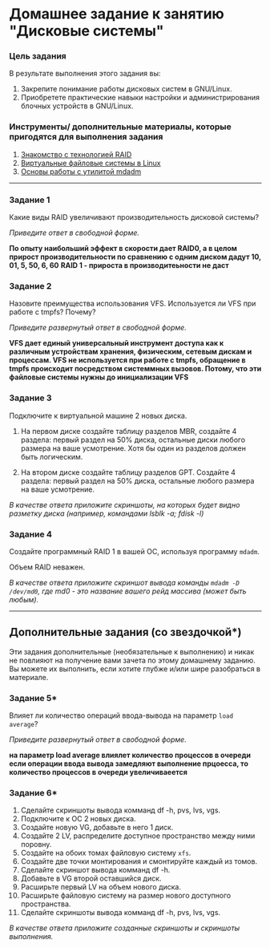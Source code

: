 # Домашнее задание к занятию "Дисковые системы"

### Цель задания

В результате выполнения этого задания вы:

1. Закрепите понимание работы дисковых систем в GNU/Linux.
2. Приобретете практические навыки настройки и администрирования блочных устройств в GNU/Linux.


### Инструменты/ дополнительные материалы, которые пригодятся для выполнения задания

1. [Знакомство с технологией RAID](http://rus-linux.net/MyLDP/BOOKS/LSA/ch10.html)   
2. [Виртуальные файловые системы в Linux](http://rus-linux.net/MyLDP/file-sys/Virtual_filesystems_in_Linux.html)   
3. [Основы работы с утилитой mdadm](http://xgu.ru/wiki/mdadm)

---

### Задание 1

Какие виды RAID увеличивают производительность дисковой системы?

*Приведите ответ в свободной форме.*

__По опыту наибольший эффект в скорости дает RAID0, а в целом прирост производительности по сравнению с одним диском дадут 10, 01, 5, 50, 6, 60__
__RAID 1 - прироста в производитеьности не даст__


### Задание 2

Назовите преимущества использования VFS. Используется ли VFS при работе с tmpfs? Почему?

*Приведите развернутый ответ в свободной форме.*

__VFS дает единый универсальный инструмент доступа как к различным устройствам хранения, физическим, сетевым дискам и процессам.  VFS не используется при работе с tmpfs, обращение в tmpfs происходит посредством системмных вызовов. Потому, что эти файловые системы нужны до инициализации VFS__


### Задание 3

Подключите к виртуальной машине 2 новых диска. 

1. На первом диске создайте таблицу разделов MBR, создайте 4 раздела: первый раздел на 50% диска, остальные диски любого размера на ваше усмотрение. Хотя бы один из разделов должен быть логическим.

2. На втором диске создайте таблицу разделов GPT. Создайте 4 раздела: первый раздел на 50% диска, остальные любого размера на ваше усмотрение.

*В качестве ответа приложите скриншоты, на которых будет видно разметку диска (например, командами lsblk -a; fdisk -l)*



### Задание 4

Создайте программный RAID 1 в вашей ОС, используя программу `mdadm`.

Объем RAID неважен.

*В качестве ответа приложите скриншот вывода команды `mdadm -D /dev/md0`, где md0 - это название вашего рейд массива (может быть любым).*

---

## Дополнительные задания (со звездочкой*)
Эти задания дополнительные (необязательные к выполнению) и никак не повлияют на получение вами зачета по этому домашнему заданию. Вы можете их выполнить, если хотите глубже и/или шире разобраться в материале.

### Задание 5*

Влияет ли количество операций ввода-вывода на параметр `load average`?

*Приведите развернутый ответ в свободной форме.*

__на параметр load average влиялет количество процессов в очереди если операции ввода вывода замедляют выполнение прцоесса, то количество процессов в очереди увеличиваеется__

### Задание 6*

1. Сделайте скриншоты вывода комманд df -h, pvs, lvs, vgs.
2. Подключите к ОС 2 новых диска.
3. Создайте новую VG, добавьте в него 1 диск.
4. Создайте 2 LV, распределите доступное пространство между ними поровну.
5. Создайте на обоих томах файловую систему `xfs`.
6. Создайте две точки монтирования и смонтируйте каждый из томов.
7. Сделайте скриншот вывода комманд df -h.
8. Добавьте в VG второй оставшийся диск.
9. Расширьте первый LV на объем нового диска.   
10. Расширьте файловую систему на размер нового доступного пространства.    
11. Сделайте скриншоты вывода комманд df -h, pvs, lvs, vgs.

*В качестве ответа приложите созданные скриншоты и скриншоты выполнения.*

